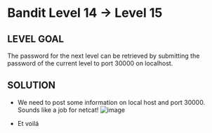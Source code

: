 # Bandit Level 14 → Level 15
 
## LEVEL GOAL
The password for the next level can be retrieved by submitting the password of the current level to port 30000 on localhost.

## SOLUTION
- We need to post some information on local host and port 30000. Sounds like a job for netcat!
  ![image](https://user-images.githubusercontent.com/44790709/202873442-3273916a-7b61-41ed-b733-de6ec108b728.png)

- Et voilá
 

